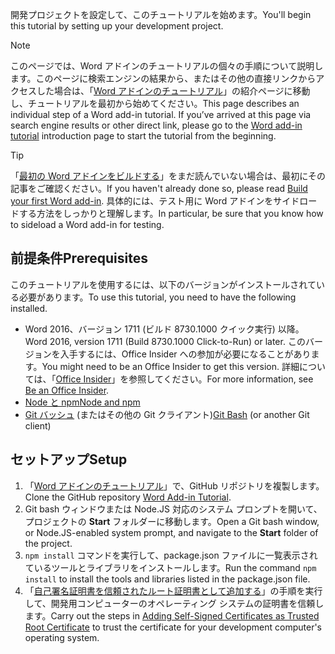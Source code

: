 <span data-ttu-id="b2869-101">開発プロジェクトを設定して、このチュートリアルを始めます。</span><span class="sxs-lookup"><span data-stu-id="b2869-101">You'll begin this tutorial by setting up your development project.</span></span> 

> [!NOTE]
> <span data-ttu-id="b2869-p101">このページでは、Word アドインのチュートリアルの個々の手順について説明します。このページに検索エンジンの結果から、またはその他の直接リンクからアクセスした場合は、「[Word アドインのチュートリアル](../tutorials/word-tutorial.yml)」の紹介ページに移動し、チュートリアルを最初から始めてください。</span><span class="sxs-lookup"><span data-stu-id="b2869-p101">This page describes an individual step of a Word add-in tutorial. If you’ve arrived at this page via search engine results or other direct link, please go to the [Word add-in tutorial](../tutorials/word-tutorial.yml) introduction page to start the tutorial from the beginning.</span></span>

> [!TIP]
> <span data-ttu-id="b2869-104">「[最初の Word アドインをビルドする](../quickstarts/word-quickstart.md?tabs=visual-studio-code)」をまだ読んでいない場合は、最初にその記事をご確認ください。</span><span class="sxs-lookup"><span data-stu-id="b2869-104">If you haven't already done so, please read [Build your first Word add-in](../quickstarts/word-quickstart.md?tabs=visual-studio-code).</span></span> <span data-ttu-id="b2869-105">具体的には、テスト用に Word アドインをサイドロードする方法をしっかりと理解します。</span><span class="sxs-lookup"><span data-stu-id="b2869-105">In particular, be sure that you know how to sideload a Word add-in for testing.</span></span>

## <a name="prerequisites"></a><span data-ttu-id="b2869-106">前提条件</span><span class="sxs-lookup"><span data-stu-id="b2869-106">Prerequisites</span></span>

<span data-ttu-id="b2869-107">このチュートリアルを使用するには、以下のバージョンがインストールされている必要があります。</span><span class="sxs-lookup"><span data-stu-id="b2869-107">To use this tutorial, you need to have the following installed.</span></span> 

- <span data-ttu-id="b2869-108">Word 2016、バージョン 1711 (ビルド 8730.1000 クイック実行) 以降。</span><span class="sxs-lookup"><span data-stu-id="b2869-108">Word 2016, version 1711 (Build 8730.1000 Click-to-Run) or later.</span></span> <span data-ttu-id="b2869-109">このバージョンを入手するには、Office Insider への参加が必要になることがあります。</span><span class="sxs-lookup"><span data-stu-id="b2869-109">You might need to be an Office Insider to get this version.</span></span> <span data-ttu-id="b2869-110">詳細については、「[Office Insider](https://products.office.com/office-insider?tab=tab-1)」を参照してください。</span><span class="sxs-lookup"><span data-stu-id="b2869-110">For more information, see [Be an Office Insider](https://products.office.com/office-insider?tab=tab-1).</span></span>
- [<span data-ttu-id="b2869-111">Node と npm</span><span class="sxs-lookup"><span data-stu-id="b2869-111">Node and npm</span></span>](https://nodejs.org/en/) 
- <span data-ttu-id="b2869-112">[Git バッシュ](https://git-scm.com/downloads) (またはその他の Git クライアント)</span><span class="sxs-lookup"><span data-stu-id="b2869-112">[Git Bash](https://git-scm.com/downloads) (or another Git client)</span></span>

## <a name="setup"></a><span data-ttu-id="b2869-113">セットアップ</span><span class="sxs-lookup"><span data-stu-id="b2869-113">Setup</span></span>

1. <span data-ttu-id="b2869-114">「[Word アドインのチュートリアル](https://github.com/OfficeDev/Word-Add-in-Tutorial)」で、GitHub リポジトリを複製します。</span><span class="sxs-lookup"><span data-stu-id="b2869-114">Clone the GitHub repository [Word Add-in Tutorial](https://github.com/OfficeDev/Word-Add-in-Tutorial).</span></span>
2. <span data-ttu-id="b2869-115">Git bash ウィンドウまたは Node.JS 対応のシステム プロンプトを開いて、プロジェクトの **Start** フォルダーに移動します。</span><span class="sxs-lookup"><span data-stu-id="b2869-115">Open a Git bash window, or Node.JS-enabled system prompt, and navigate to the **Start** folder of the project.</span></span>
3. <span data-ttu-id="b2869-116">`npm install` コマンドを実行して、package.json ファイルに一覧表示されているツールとライブラリをインストールします。</span><span class="sxs-lookup"><span data-stu-id="b2869-116">Run the command `npm install` to install the tools and libraries listed in the package.json file.</span></span> 
4. <span data-ttu-id="b2869-117">「[自己署名証明書を信頼されたルート証明書として追加する](https://github.com/OfficeDev/generator-office/blob/master/src/docs/ssl.md)」の手順を実行して、開発用コンピューターのオペレーティング システムの証明書を信頼します。</span><span class="sxs-lookup"><span data-stu-id="b2869-117">Carry out the steps in [Adding Self-Signed Certificates as Trusted Root Certificate](https://github.com/OfficeDev/generator-office/blob/master/src/docs/ssl.md) to trust the certificate for your development computer's operating system.</span></span>

